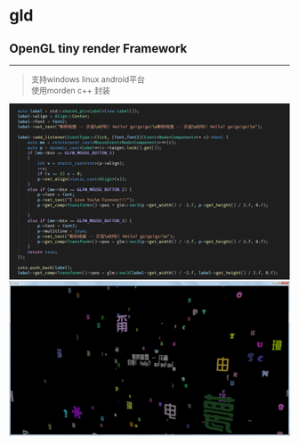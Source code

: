 # gld
## OpenGL tiny render Framework
--------------------
>支持windows linux android平台  
>使用morden c++ 封装

![Image text](https://raw.githubusercontent.com/wu1274704958/gld/master/screenshot/ss1.png)
![Image text](https://raw.githubusercontent.com/wu1274704958/gld/master/screenshot/word.png)

